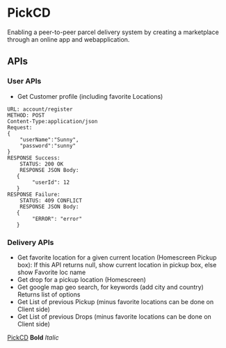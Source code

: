 # PickCD

Enabling a peer-to-peer parcel delivery system by creating a marketplace through an online app and webapplication.

## APIs

### User APIs

* Get Customer profile (including favorite Locations)

```
URL: account/register
METHOD: POST
Content-Type:application/json
Request:
{
	"userName":"Sunny",
	"password":"sunny"
}
RESPONSE Success:
	STATUS: 200 OK
	RESPONSE JSON Body:
   {
		"userId": 12
   }
RESPONSE Failure:
	STATUS: 409 CONFLICT
	RESPONSE JSON Body:
   {
		"ERROR": "error"
   }
```

### Delivery APIs

* Get favorite location for a given current location (Homescreen Pickup box):
	If this API returns null, show current location in pickup box, else show Favorite loc name
* Get drop for a pickup location (Homescreen)
* Get google map geo search, for keywords (add city and country)
	Returns list of options
* Get List of previous Pickup (minus favorite locations can be done on Client side)
* Get List of previous Drops (minus favorite locations can be done on Client side)






[PickCD](http://pickcd.com)
**Bold**
*Italic*

